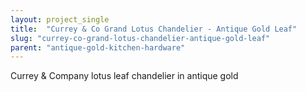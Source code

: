 ```yaml
---
layout: project_single
title:  "Currey & Co Grand Lotus Chandelier - Antique Gold Leaf"
slug: "currey-co-grand-lotus-chandelier-antique-gold-leaf"
parent: "antique-gold-kitchen-hardware"
---
```

Currey & Company lotus leaf chandelier in antique gold